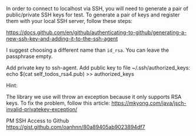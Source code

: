 In order to connect to localhost via SSH, you will need to generate a pair of public/private SSH keys for test. 
To generate a pair of keys and register them with your local SSH server, follow these steps:

https://docs.github.com/en/github/authenticating-to-github/generating-a-new-ssh-key-and-adding-it-to-the-ssh-agent

I suggest choosing a different name than ``id_rsa``. You can leave the passphrase empty.

Add private key to ssh-agent.
Add public key to file ~/.ssh/authorized_keys: echo $(cat self_todos_rsa4.pub) >> authorized_keys

Hint:

The library we use will throw an exception because it only supports RSA keys. To fix the problem, follow this article:
https://mkyong.com/java/jsch-invalid-privatekey-exception/

PM SSH Access to Github https://gist.github.com/oanhnn/80a89405ab9023894df7

